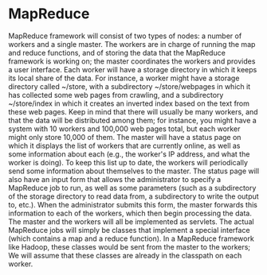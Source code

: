 # MapReduce
MapReduce framework will consist of two types of nodes: a number of workers and a single master.  The workers are in charge of running the map and reduce functions, and of storing the data that the MapReduce framework is working on; the master coordinates the workers and provides a user interface.  Each worker will have a storage directory in which it keeps its local share of the data. For instance, a   worker might have a storage directory called ~/store, with a subdirectory ~/store/webpages in which it has collected some web pages from crawling, and a subdirectory ~/store/index in which it   creates an inverted index based on the text from these web pages. Keep in mind that there will usually be   many workers, and that the data will be distributed among them; for instance, you might have a system   with 10 workers and 100,000 web pages total, but each worker might only store 10,000 of them.  The master will have a status page on which it displays the list of workers that are currently online, as   well as some information about each (e.g., the worker's IP address, and what the worker is doing). To   keep this list up to date, the workers will periodically send some information about themselves to the   master. The status page will also have an input form that allows the administrator to specify a MapReduce   job to run, as well as some parameters (such as a subdirectory of the storage directory to read data from, a   subdirectory to write the output to, etc.). When the administrator submits this form, the master forwards   this information to each of the workers, which then begin processing the data.  The master and the workers will all be implemented as servlets. The actual MapReduce jobs will simply be classes that implement a special interface (which contains a map and a reduce function). In a   MapReduce framework like Hadoop, these classes would be sent from the master to the workers; We will assume that these classes are already in the classpath on each worker.
